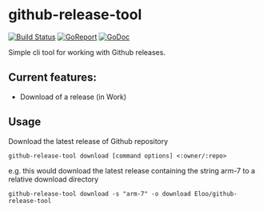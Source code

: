 # github-release-tool
[![Build Status](https://api.travis-ci.org/eloo/github-release-tool.svg?branch=master)](https://travis-ci.org/eloo/github-release-tool)
[![GoReport](https://goreportcard.com/badge/eloo/github-release-tool)](https://goreportcard.com/report/eloo/github-release-tool)
[![GoDoc](https://godoc.org/github.com/eloo/github-release-tool?status.svg)](https://godoc.org/github.com/eloo/github-release-tool)

Simple cli tool for working with Github releases.

## Current features:
* Download of a release (in Work)

## Usage
Download the latest release of Github repository
```
github-release-tool download [command options] <:owner/:repo>
```
e.g. this would download the latest release containing the string arm-7 to a relative download directory
```
github-release-tool download -s "arm-7" -o download Eloo/github-release-tool
```
